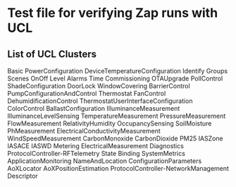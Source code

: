 # Test file for verifying Zap runs with UCL

## List of UCL Clusters

Basic
PowerConfiguration
DeviceTemperatureConfiguration
Identify
Groups
Scenes
OnOff
Level
Alarms
Time
Commissioning
OTAUpgrade
PollControl
ShadeConfiguration
DoorLock
WindowCovering
BarrierControl
PumpConfigurationAndControl
Thermostat
FanControl
DehumidificationControl
ThermostatUserInterfaceConfiguration
ColorControl
BallastConfiguration
IlluminanceMeasurement
IlluminanceLevelSensing
TemperatureMeasurement
PressureMeasurement
FlowMeasurement
RelativityHumidity
OccupancySensing
SoilMoisture
PhMeasurement
ElectricalConductivityMeasurement
WindSpeedMeasurement
CarbonMonoxide
CarbonDioxide
PM25
IASZone
IASACE
IASWD
Metering
ElectricalMeasurement
Diagnostics
ProtocolController-RFTelemetry
State
Binding
SystemMetrics
ApplicationMonitoring
NameAndLocation
ConfigurationParameters
AoXLocator
AoXPositionEstimation
ProtocolController-NetworkManagement
Descriptor
